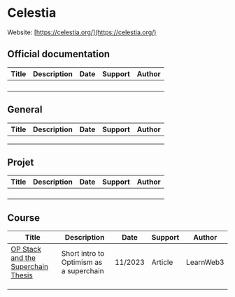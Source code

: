 # Celestia

Website: [https://celestia.org/](https://celestia.org/)

## Official documentation

| Title | Description | Date | Support | Author |
| ----- | ----------- | ---- | ------- | ------ |
|       |             |      |         |        |
|       |             |      |         |        |
|       |             |      |         |        |
|       |             |      |         |        |

## General

| Title | Description | Date | Support | Author |
| ----- | ----------- | ---- | ------- | ------ |
|       |             |      |         |        |
|       |             |      |         |        |
|       |             |      |         |        |

## Projet

| Title | Description | Date | Support | Author |
| ----- | ----------- | ---- | ------- | ------ |
|       |             |      |         |        |
|       |             |      |         |        |
|       |             |      |         |        |
|       |             |      |         |        |

## Course

| Title                                                        | Description                             | Date    | Support | Author    |
| ------------------------------------------------------------ | --------------------------------------- | ------- | ------- | --------- |
| [OP Stack and the Superchain Thesis](https://learnweb3.io/lessons/op-stack-and-the-superchain-thesis) | Short intro to Optimism as a superchain | 11/2023 | Article | LearnWeb3 |
|                                                              |                                         |         |         |           |
|                                                              |                                         |         |         |           |
|                                                              |                                         |         |         |           |

